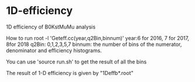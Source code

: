 # 1D-efficiency
1D efficiency of B0KstMuMu analysis

How to run
root -l 'Geteff.cc(year,q2Bin,binnum)'
year:6 for 2016, 7 for 2017, 8for 2018
q2Bin: 0,1,2,3,5,7
binnum: the number of bins of the numerator, denominator and efficiency histograms.

You can use 'source run.sh' to get the result of all the bins

The result of 1-D efficiency is given by "1Deffb*.root"
